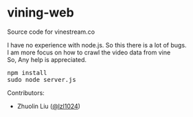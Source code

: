 vining-web
==========

Source code for vinestream.co  

I have no experience with node.js. So this there is a lot of bugs.  
I am more focus on how to crawl the video data from vine  
So, Any help is appreciated.  

<pre>
npm install  
sudo node server.js  
</pre>

Contributors:
* Zhuolin Liu ([@lzl1024](https://github.com/lzl1024))
